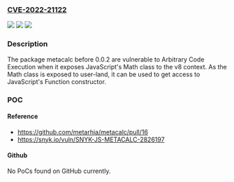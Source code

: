 ### [CVE-2022-21122](https://cve.mitre.org/cgi-bin/cvename.cgi?name=CVE-2022-21122)
![](https://img.shields.io/static/v1?label=Product&message=metacalc&color=blue)
![](https://img.shields.io/static/v1?label=Version&message=%3C%200.0.2%20&color=brighgreen)
![](https://img.shields.io/static/v1?label=Vulnerability&message=Arbitrary%20Code%20Execution&color=brighgreen)

### Description

The package metacalc before 0.0.2 are vulnerable to Arbitrary Code Execution when it exposes JavaScript's Math class to the v8 context. As the Math class is exposed to user-land, it can be used to get access to JavaScript's Function constructor.

### POC

#### Reference
- https://github.com/metarhia/metacalc/pull/16
- https://snyk.io/vuln/SNYK-JS-METACALC-2826197

#### Github
No PoCs found on GitHub currently.

